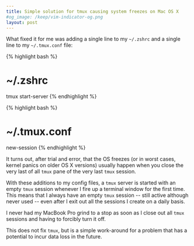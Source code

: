 ```yaml
---
title: Simple solution for tmux causing system freezes on Mac OS X
#og_image: /keep/vim-indicator-og.png
layout: post
---
```


What fixed it for me was adding a single line to my `~/.zshrc` and a single line to my `~/.tmux.conf` file:

{% highlight bash %}
# ~/.zshrc
tmux start-server
{% endhighlight %}

{% highlight bash %}
# ~/.tmux.conf
new-session
{% endhighlight %}

It turns out, after trial and error, that the OS freezes (or in worst cases, kernel panics on older OS X versions) usually happen
when you close the very last of all `tmux` pane of the very last `tmux` session.

With these additions to my config files, a `tmux` server is started with an empty `tmux` session whenever I fire up a terminal
window for the first time. This means that I always have an empty `tmux` session -- still active although never used -- even after
I exit out all the sessions I create on a daily basis.

I never had my MacBook Pro grind to a stop as soon as I close out all `tmux`
sessions and having to forcibly turn it off.

This does not fix `tmux`, but is a simple work-around for a problem that has
a potential to incur data loss in the future.

